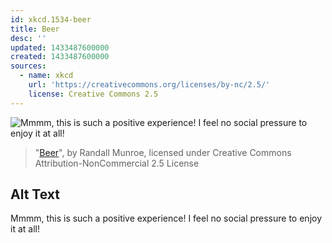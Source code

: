 ```yaml
---
id: xkcd.1534-beer
title: Beer
desc: ''
updated: 1433487600000
created: 1433487600000
sources:
  - name: xkcd
    url: 'https://creativecommons.org/licenses/by-nc/2.5/'
    license: Creative Commons 2.5
---
```

![Mmmm, this is such a positive experience! I feel no social pressure to enjoy it at all!](https://imgs.xkcd.com/comics/beer.png)
> "[Beer](https://xkcd.com/1534/)", by Randall Munroe, licensed under Creative Commons Attribution-NonCommercial 2.5 License

## Alt Text
Mmmm, this is such a positive experience! I feel no social pressure to enjoy it at all!
